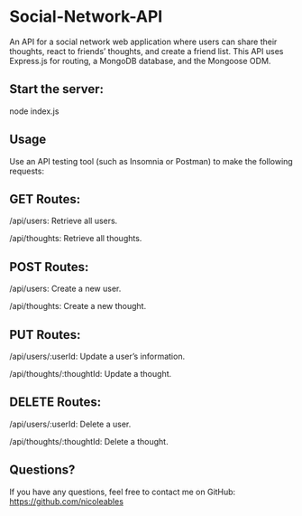 # Social-Network-API

An API for a social network web application where users can share their thoughts, react to friends’ thoughts, and create a friend list. This API uses Express.js for routing, a MongoDB database, and the Mongoose ODM.

## Start the server:
node index.js

## Usage
Use an API testing tool (such as Insomnia or Postman) to make the following requests:

## GET Routes:
/api/users: Retrieve all users.

/api/thoughts: Retrieve all thoughts.

## POST Routes:

/api/users: Create a new user.

/api/thoughts: Create a new thought.
## PUT Routes:
/api/users/:userId: Update a user’s information.

/api/thoughts/:thoughtId: Update a thought.

## DELETE Routes:
/api/users/:userId: Delete a user.

/api/thoughts/:thoughtId: Delete a thought.


## Questions?
If you have any questions, feel free to contact me on GitHub: https://github.com/nicoleables
